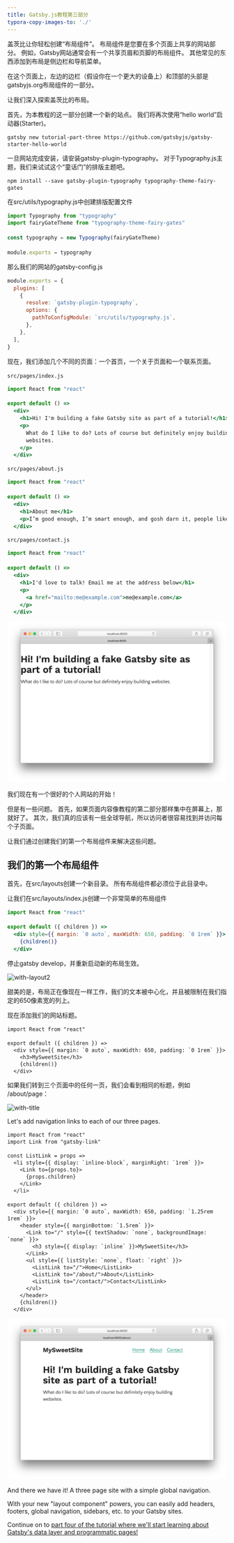 ```yaml
---
title: Gatsby.js教程第三部分
typora-copy-images-to: './'
---
```

盖茨比让你轻松创建“布局组件”。 布局组件是您要在多个页面上共享的网站部分。 例如，Gatsby网站通常会有一个共享页眉和页脚的布局组件。 其他常见的东西添加到布局是侧边栏和导航菜单。

在这个页面上，左边的边栏（假设你在一个更大的设备上）和顶部的头部是gatsbyjs.org布局组件的一部分。

让我们深入探索盖茨比的布局。

首先，为本教程的这一部分创建一个新的站点。 我们将再次使用“hello world”启动器(Starter)。

```shell
gatsby new tutorial-part-three https://github.com/gatsbyjs/gatsby-starter-hello-world
```

一旦网站完成安装，请安装gatsby-plugin-typography。 对于Typography.js主题，我们来试试这个“童话门”的排版主题吧。

```shell
npm install --save gatsby-plugin-typography typography-theme-fairy-gates
```

在src/utils/typography.js中创建排版配置文件

```javascript
import Typography from "typography"
import fairyGateTheme from "typography-theme-fairy-gates"

const typography = new Typography(fairyGateTheme)

module.exports = typography
```

那么我们的网站的gatsby-config.js

```javascript
module.exports = {
  plugins: [
    {
      resolve: `gatsby-plugin-typography`,
      options: {
        pathToConfigModule: `src/utils/typography.js`,
      },
    },
  ],
}
```

现在，我们添加几个不同的页面：一个首页，一个关于页面和一个联系页面。

`src/pages/index.js`

```jsx
import React from "react"

export default () =>
  <div>
    <h1>Hi! I'm building a fake Gatsby site as part of a tutorial!</h1>
    <p>
      What do I like to do? Lots of course but definitely enjoy building
      websites.
    </p>
  </div>
```

`src/pages/about.js`

```jsx
import React from "react"

export default () =>
  <div>
    <h1>About me</h1>
    <p>I’m good enough, I’m smart enough, and gosh darn it, people like me!</p>
  </div>
```

`src/pages/contact.js`

```jsx
import React from "react"

export default () =>
  <div>
    <h1>I'd love to talk! Email me at the address below</h1>
    <p>
      <a href="mailto:me@example.com">me@example.com</a>
    </p>
  </div>
```

![no-layout](no-layout.png)

我们现在有一个很好的个人网站的开始！

但是有一些问题。 首先，如果页面内容像教程的第二部分那样集中在屏幕上，那就好了。 其次，我们真的应该有一些全球导航，所以访问者很容易找到并访问每个子页面。

让我们通过创建我们的第一个布局组件来解决这些问题。

## 我们的第一个布局组件

首先，在src/layouts创建一个新目录。 所有布局组件都必须位于此目录中。

让我们在src/layouts/index.js创建一个非常简单的布局组件

```jsx
import React from "react"

export default ({ children }) =>
  <div style={{ margin: `0 auto`, maxWidth: 650, padding: `0 1rem` }}>
    {children()}
  </div>
```

停止gatsby develop，并重新启动新的布局生效。

![with-layout2](不错的是，布局正在像现在一样工作，我们的文本被中心化，并且被限制在我们指定的650像素宽的列上。)

甜美的是，布局正在像现在一样工作，我们的文本被中心化，并且被限制在我们指定的650像素宽的列上。

现在添加我们的网站标题。

```jsx{5}
import React from "react"

export default ({ children }) =>
  <div style={{ margin: `0 auto`, maxWidth: 650, padding: `0 1rem` }}>
    <h3>MySweetSite</h3>
    {children()}
  </div>
```

如果我们转到三个页面中的任何一页，我们会看到相同的标题，例如 /about/page：

![with-title](让我们将导航链接添加到我们的三个页面中的每一个。)

Let's add navigation links to each of our three pages.

```jsx{2-9,12-22}
import React from "react"
import Link from "gatsby-link"

const ListLink = props =>
  <li style={{ display: `inline-block`, marginRight: `1rem` }}>
    <Link to={props.to}>
      {props.children}
    </Link>
  </li>

export default ({ children }) =>
  <div style={{ margin: `0 auto`, maxWidth: 650, padding: `1.25rem 1rem` }}>
    <header style={{ marginBottom: `1.5rem` }}>
      <Link to="/" style={{ textShadow: `none`, backgroundImage: `none` }}>
        <h3 style={{ display: `inline` }}>MySweetSite</h3>
      </Link>
      <ul style={{ listStyle: `none`, float: `right` }}>
        <ListLink to="/">Home</ListLink>
        <ListLink to="/about/">About</ListLink>
        <ListLink to="/contact/">Contact</ListLink>
      </ul>
    </header>
    {children()}
  </div>
```

![with-navigation](with-navigation.png)

And there we have it! A three page site with a simple global navigation.

With your new "layout component" powers, you can easily add headers, footers, global navigation, sidebars, etc. to your Gatsby sites.

Continue on to [part four of the tutorial where we'll start learning about Gatsby's data layer and programmatic pages!](/tutorial/part-four/)